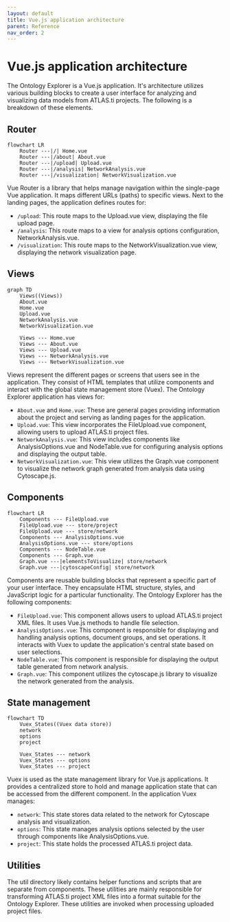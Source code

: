 ```yaml
---
layout: default
title: Vue.js application architecture
parent: Reference
nav_order: 2
---
```


# Vue.js application architecture

The Ontology Explorer is a Vue.js application. It's architecture utilizes various building blocks to create a user interface for analyzing and visualizing data models from ATLAS.ti projects. The following is a breakdown of these elements.

## Router

```mermaid
flowchart LR
    Router ---|/| Home.vue
    Router ---|/about| About.vue
    Router ---|/upload| Upload.vue
    Router ---|/analysis| NetworkAnalysis.vue
    Router ---|/visualization| NetworkVisualization.vue
```

Vue Router is a library that helps manage navigation within the single-page Vue application. It maps different URLs (paths) to specific views. Next to the landing pages, the application defines routes for:

* ``/upload``: This route maps to the Upload.vue view, displaying the file upload page.
* ``/analysis``: This route maps to a view for analysis options configuration, NetworkAnalysis.vue.
* ``/visualization``: This route maps to the NetworkVisualization.vue view, displaying the network visualization page.

## Views

```mermaid
graph TD
    Views((Views))
    About.vue
    Home.vue
    Upload.vue
    NetworkAnalysis.vue
    NetworkVisualization.vue

    Views --- Home.vue
    Views --- About.vue
    Views --- Upload.vue
    Views --- NetworkAnalysis.vue
    Views --- NetworkVisualization.vue
```

Views represent the different pages or screens that users see in the application. They consist of HTML templates that utilize components and  interact with the global state management store (Vuex). The Ontology Explorer application has views for:

* ``About.vue`` and ``Home.vue``: These are general pages providing information about the project and serving as landing pages for the application.
* ``Upload.vue``: This view incorporates the FileUpload.vue component, allowing users to upload ATLAS.ti project files.
* ``NetworkAnalysis.vue``: This view includes components like AnalysisOptions.vue and NodeTable.vue for configuring analysis options and displaying the output table.
* ``NetworkVisualization.vue``: This view utilizes the Graph.vue component to visualize the network graph generated from analysis data using Cytoscape.js.

## Components

```mermaid
flowchart LR
    Components --- FileUpload.vue
    FileUpload.vue --- store/project
    FileUpload.vue --- store/network
    Components --- AnalysisOptions.vue
    AnalysisOptions.vue --- store/options
    Components --- NodeTable.vue
    Components --- Graph.vue
    Graph.vue ---|elementsToVisualize| store/network
    Graph.vue ---|cytoscapeConfig| store/network
```

Components are reusable building blocks that represent a specific part of your user interface. They encapsulate HTML structure, styles, and JavaScript logic for a particular functionality. The Ontology Explorer has the following components:

* ``FileUpload.vue``: This component allows users to upload ATLAS.ti project XML files. It uses Vue.js methods to handle file selection.
* ``AnalysisOptions.vue``: This component is responsible for displaying and handling analysis options, document groups, and set operations. It interacts with Vuex to update the application's central state based on user selections.
* ``NodeTable.vue``: This component is responsible for displaying the output table generated from network analysis.
* ``Graph.vue``: This component utilizes the cytoscape.js library to visualize the network generated from the analysis.

## State management

```mermaid
flowchart TD
    Vuex_States((Vuex data store))
    network
    options
    project

    Vuex_States --- network
    Vuex_States --- options
    Vuex_States --- project

```

Vuex is used as the state management library for Vue.js applications. It provides a centralized store to hold and manage application state that can be accessed from the different component. In the application Vuex manages:

* ``network``: This state stores data related to the network for Cytoscape analysis and visualization.
* ``options``: This state manages analysis options selected by the user through components like AnalysisOptions.vue.
* ``project``: This state holds the processed ATLAS.ti project data.

## Utilities

The util directory likely contains helper functions and scripts that are separate from components. These utilities are mainly responsible for transforming ATLAS.ti project XML files into a format suitable for the Ontology Explorer. These utilities are invoked when processing uploaded project files.

